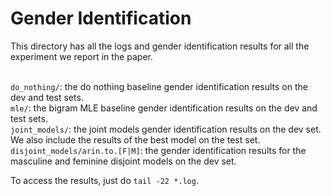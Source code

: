 # Gender Identification

This directory has all the logs and gender identification results for all the experiment we report in the paper. </br></br>

`do_nothing/`: the do nothing baseline gender identification results on the dev and test sets.</br>
`mle/`: the bigram MLE baseline gender identification results on the dev and test sets.</br>
`joint_models/`: the joint models gender identification results on the dev set. We also include the results of the best model on the test set.</br>
`disjoint_models/arin.to.[F|M]`: the gender identification results for the masculine and feminine disjoint models on the dev set.</br>

To access the results, just do `tail -22 *.log`.
